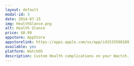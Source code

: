 ```yaml
---
layout: default
modal-id: 3
date: 2014-07-15
img: HealthGlance.png
alt: Health Glance
price: $0.99
appstore: AppStore
appstorelink: https://apps.apple.com/us/app/id1533598189
available: yes
platform: WatchOS
description: Custom Health complications on your Wactch.
---
```

